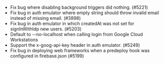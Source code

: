 - Fix bug where disabling background triggers did nothing. (#5221)
- Fix bug in auth emulator where empty string should throw invalid email instead of missing email. (#3898)
- Fix bug in auth emulator in which createdAt was not set for signInWithIdp new users. (#5203)
- Default to --no-localhost when calling login from Google Cloud Workstations
- Support the x-goog-api-key header in auth emulator. (#5249)
- Fix bug in deploying web frameworks when a predeploy hook was configured in firebase.json (#5199)
